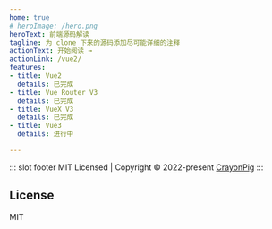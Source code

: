 ```yaml
---
home: true
# heroImage: /hero.png
heroText: 前端源码解读
tagline: 为 clone 下来的源码添加尽可能详细的注释
actionText: 开始阅读 →
actionLink: /vue2/
features:
- title: Vue2
  details: 已完成
- title: Vue Router V3
  details: 已完成
- title: VueX V3
  details: 已完成
- title: Vue3
  details: 进行中

---
```


::: slot footer
 MIT Licensed | Copyright © 2022-present [CrayonPig](https://github.com/CrayonPig)
:::

## License

MIT
